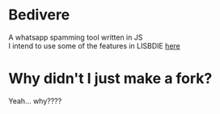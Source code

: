 # Bedivere
A whatsapp spamming tool written in JS    
I intend to use some of the features in LISBDIE [here](https://github.com/macr1408/Whatsapp-scripts)    
# Why didn't I just make a fork?
Yeah... why????
